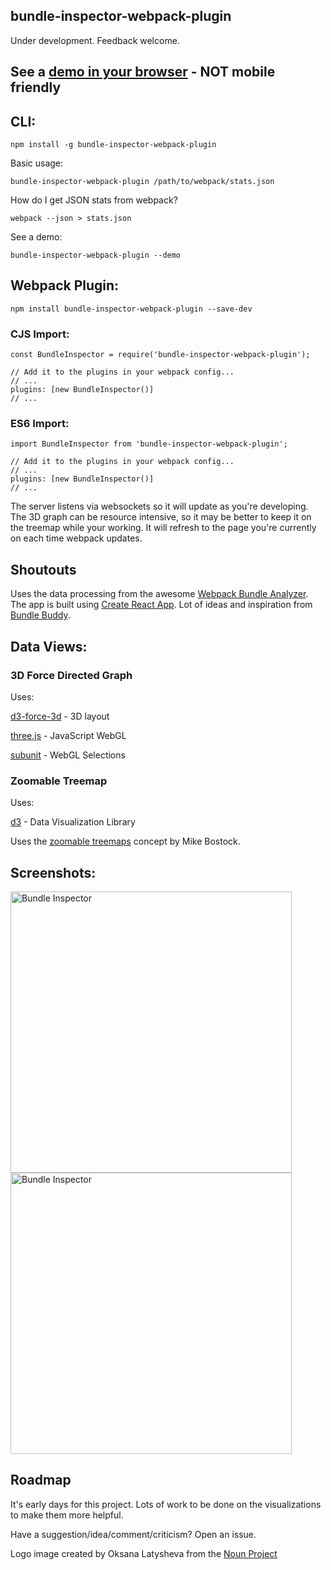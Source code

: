 ## bundle-inspector-webpack-plugin

Under development.  Feedback welcome.

## See a [demo in your browser](https://sghall.github.io/bundle-inspector-webpack-plugin/#/) - NOT mobile friendly

## CLI:

```
npm install -g bundle-inspector-webpack-plugin
```

Basic usage:
```
bundle-inspector-webpack-plugin /path/to/webpack/stats.json
```

How do I get JSON stats from webpack?
```
webpack --json > stats.json
```

See a demo:
```
bundle-inspector-webpack-plugin --demo
```

## Webpack Plugin:

```
npm install bundle-inspector-webpack-plugin --save-dev
```

### CJS Import:

```
const BundleInspector = require('bundle-inspector-webpack-plugin');

// Add it to the plugins in your webpack config...
// ...
plugins: [new BundleInspector()]
// ...
```

### ES6 Import:

```
import BundleInspector from 'bundle-inspector-webpack-plugin';

// Add it to the plugins in your webpack config...
// ...
plugins: [new BundleInspector()]
// ...
```

The server listens via websockets so it will update as you're developing.
The 3D graph can be resource intensive, so it may be better to keep it on the treemap while your working.
It will refresh to the page you're currently on each time webpack updates.

## Shoutouts

Uses the data processing from the awesome [Webpack Bundle Analyzer](https://github.com/th0r/webpack-bundle-analyzer).
The app is built using [Create React App](https://github.com/facebookincubator/create-react-app).
Lot of ideas and inspiration from [Bundle Buddy](https://github.com/samccone/bundle-buddy).

## Data Views:

### 3D Force Directed Graph

Uses:

[d3-force-3d](https://github.com/vasturiano/d3-force-3d) - 3D layout

[three.js](https://github.com/mrdoob/three.js/) - JavaScript WebGL

[subunit](https://github.com/sghall/subunit) - WebGL Selections

### Zoomable Treemap

Uses:

[d3](https://github.com/vasturiano/d3-force-3d) - Data Visualization Library

Uses the [zoomable treemaps](https://bost.ocks.org/mike/treemap/) concept by Mike Bostock.

## Screenshots:

<a href="https://github.com/sghall/bundle-inspector-webpack-plugin">
	<img src="https://user-images.githubusercontent.com/4615775/28555665-2659bcfe-70b6-11e7-8844-d8f3e4a9381a.png" alt="Bundle Inspector" style="width:450px;"/>
</a>

<a href="https://github.com/sghall/bundle-inspector-webpack-plugin">
	<img src="https://user-images.githubusercontent.com/4615775/28555672-3187cbe8-70b6-11e7-97b4-2dd688aa8b72.png" alt="Bundle Inspector" style="width:450px;"/>
</a>


## Roadmap

It's early days for this project.  Lots of work to be done on the visualizations to make them more helpful.

Have a suggestion/idea/comment/criticism?  Open an issue.


Logo image created by Oksana Latysheva from the [Noun Project](https://thenounproject.com/)
